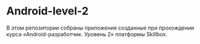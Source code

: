 # Android-level-2
В этом репозитории собраны приложения созданные при прохождении курса «Android-разработчик. Уровень 2» платформы Skillbox.
